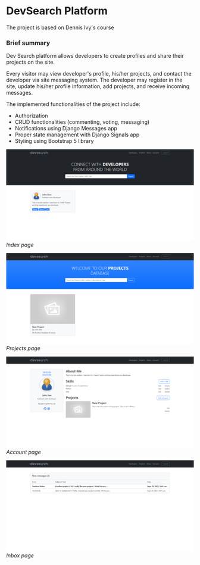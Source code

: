 # DevSearch Platform

The project is based on Dennis Ivy's course

### Brief summary

Dev Search platform allows developers to create profiles and share their projects on the site.

Every visitor may view developer's profile, his/her projects, and contact the developer via site messaging system.
The developer may register in the site, update his/her profile information, add projects, and receive incoming messages.

The implemented functionalities of the project include:
* Authorization
* CRUD functionalities (commenting, voting, messaging) 
* Notifications using Django Messages app
* Proper state management with Django Signals app
* Styling using Bootstrap 5 library

![Index page](https://github.com/temirlanmur/DevSearch/blob/main/README-images/index-page.png)
*Index page*

![Projects page](https://github.com/temirlanmur/DevSearch/blob/main/README-images/projects-page.png)
*Projects page*

![Account page](https://github.com/temirlanmur/DevSearch/blob/main/README-images/account-page.png)
*Account page*

![Inbox page](https://github.com/temirlanmur/DevSearch/blob/main/README-images/inbox-page.png)
*Inbox page*